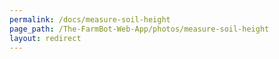 ```yaml
---
permalink: /docs/measure-soil-height
page_path: /The-FarmBot-Web-App/photos/measure-soil-height
layout: redirect
---
```

